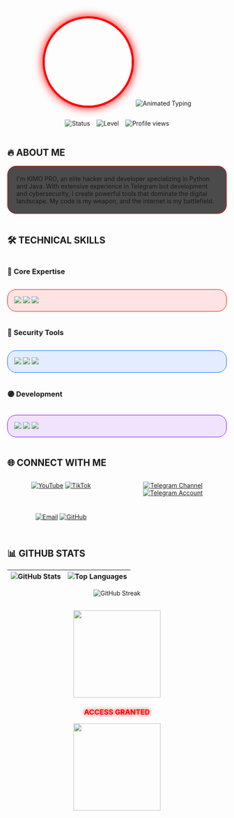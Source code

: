 <div align="center">
  <!-- Animated Banner with Profile Picture -->
  <img src="https://f.top4top.io/p_347019kqy1.jpg" width="200" style="border-radius: 50%; border: 5px solid #FF0000; box-shadow: 0 0 20px #FF0000;">
  
  <!-- Animated Typing Title -->
  <img src="https://readme-typing-svg.demolab.com?font=Orbitron&weight=900&size=40&duration=4000&pause=1000&color=FF0000&background=00000000&center=true&vCenter=true&width=800&height=80&lines=++++++++KIMO+PRO++++++++;++++++ELITE+HACKER++++++" alt="Animated Typing" />
  
  <!-- Matrix Style Divider -->
  <img src="https://media.giphy.com/media/v1.Y2lkPTc5MGI3NjExcWJ1Z2JwY3V6Y2VvZ3V4bXZ6eG5qY3B5Z3J4eGJxZ2R2a2F6bCZlcD12MV9pbnRlcm5hbF9naWZfYnlfaWQmY3Q9Zw/qgQUggAC3Pfv687qPC/giphy.gif" width="100%" height="10">
</div>

<br>

<!-- Status Badges with Rounded Corners -->
<div align="center" style="display: flex; justify-content: center; gap: 15px; flex-wrap: wrap;">
  <img src="https://img.shields.io/badge/STATUS-HACKING-FF0000?style=for-the-badge&logo=terminal&logoColor=white&labelColor=000000&borderRadius=50" alt="Status"/>
  <img src="https://img.shields.io/badge/LEVEL-LEGENDARY-0066FF?style=for-the-badge&logo=starship&logoColor=white&labelColor=000000&borderRadius=50" alt="Level"/>
  <img src="https://komarev.com/ghpvc/?username=KIMO-PRO&label=PROFILE+VISITS&color=8800FF&style=for-the-badge&logo=eye&logoColor=white&labelColor=000000&borderRadius=50" alt="Profile views"/>
</div>

<br>

## 🔥 **ABOUT ME**

<div style="background: rgba(0,0,0,0.7); border-radius: 20px; padding: 20px; border: 1px solid #FF0000;">
I'm KIMO PRO, an elite hacker and developer specializing in Python and Java. With extensive experience in Telegram bot development and cybersecurity, I create powerful tools that dominate the digital landscape. My code is my weapon, and the internet is my battlefield.
</div>

<br>

## 🛠️ **TECHNICAL SKILLS**

<div style="display: grid; grid-template-columns: repeat(auto-fit, minmax(300px, 1fr)); gap: 15px;">

### 🔴 **Core Expertise**
<div style="background: rgba(255,0,0,0.1); padding: 15px; border-radius: 20px; border: 1px solid #FF0000;">
  <img src="https://img.shields.io/badge/-Python-3776AB?style=plastic&logo=python&logoColor=white&labelColor=000000&borderRadius=10"> 
  <img src="https://img.shields.io/badge/-Java-ED8B00?style=plastic&logo=java&logoColor=white&labelColor=000000&borderRadius=10">
  <img src="https://img.shields.io/badge/-Telegram-26A5E0?style=plastic&logo=telegram&logoColor=white&labelColor=000000&borderRadius=10">
</div>

### 🔵 **Security Tools**
<div style="background: rgba(0,102,255,0.1); padding: 15px; border-radius: 20px; border: 1px solid #0066FF;">
  <img src="https://img.shields.io/badge/-Kali%20Linux-557C94?style=plastic&logo=kali-linux&logoColor=white&labelColor=000000&borderRadius=10">
  <img src="https://img.shields.io/badge/-Metasploit-FF0000?style=plastic&logo=metasploit&logoColor=white&labelColor=000000&borderRadius=10">
  <img src="https://img.shields.io/badge/-Wireshark-1679A7?style=plastic&logo=wireshark&logoColor=white&labelColor=000000&borderRadius=10">
</div>

### 🟣 **Development**
<div style="background: rgba(136,0,255,0.1); padding: 15px; border-radius: 20px; border: 1px solid #8800FF;">
  <img src="https://img.shields.io/badge/-VS%20Code-007ACC?style=plastic&logo=visual-studio-code&logoColor=white&labelColor=000000&borderRadius=10">
  <img src="https://img.shields.io/badge/-Git-F05032?style=plastic&logo=git&logoColor=white&labelColor=000000&borderRadius=10">
  <img src="https://img.shields.io/badge/-Docker-2496ED?style=plastic&logo=docker&logoColor=white&labelColor=000000&borderRadius=10">
</div>
</div>

<br>

## 🌐 **CONNECT WITH ME**

<div align="center" style="display: grid; grid-template-columns: repeat(auto-fit, minmax(200px, 1fr)); gap: 10px;">

[![YouTube](https://img.shields.io/badge/-YouTube-FF0000?style=for-the-badge&logo=youtube&logoColor=white&labelColor=000000&borderRadius=20)](https://youtube.com/@kimo_pro.1)
[![TikTok](https://img.shields.io/badge/-TikTok-000000?style=for-the-badge&logo=tiktok&logoColor=white&labelColor=000000&borderRadius=20)](https://www.tiktok.com/@kimo.pro)

[![Telegram Channel](https://img.shields.io/badge/-Channel-26A5E0?style=for-the-badge&logo=telegram&logoColor=white&labelColor=000000&borderRadius=20)](https://t.me/S_P_KIMO)
[![Telegram Account](https://img.shields.io/badge/-Account-26A5E0?style=for-the-badge&logo=telegram&logoColor=white&labelColor=000000&borderRadius=20)](https://t.me/KIMO_VIP)

[![Email](https://img.shields.io/badge/-Email-D14836?style=for-the-badge&logo=gmail&logoColor=white&labelColor=000000&borderRadius=20)](mailto:lava4ggaming@gmail.com)
[![GitHub](https://img.shields.io/badge/-GitHub-181717?style=for-the-badge&logo=github&logoColor=white&labelColor=000000&borderRadius=20)](https://github.com/KIMO-PRO)

</div>

<br>

## 📊 **GITHUB STATS**

<div align="center">
  
| ![GitHub Stats](https://github-readme-stats.vercel.app/api?username=KIMO-PRO&show_icons=true&theme=dark&hide_border=true&bg_color=000000&title_color=FF0000&text_color=FFFFFF&icon_color=0066FF) | ![Top Languages](https://github-readme-stats.vercel.app/api/top-langs/?username=KIMO-PRO&layout=compact&theme=dark&hide_border=true&bg_color=000000&title_color=0066FF&text_color=FFFFFF) |
|---------------------------------------------------------------------------------------------------------------------------------------------------------------------------------------|--------------------------------------------------------------------------------------------------------------------------------------------------------------------|

![GitHub Streak](https://github-readme-streak-stats.herokuapp.com/?user=KIMO-PRO&theme=dark&hide_border=true&background=000000&stroke=8800FF&ring=FF0000&fire=0066FF)

</div>

<br>

<div align="center">
  <img src="https://media.giphy.com/media/LmNwrBhejkK9EFP504/giphy.gif" width="200">
  <h3 style="color:#FF0000; text-shadow: 0 0 10px #FF0000">ACCESS GRANTED</h3>
  <img src="https://media.giphy.com/media/LmNwrBhejkK9EFP504/giphy.gif" width="200">
</div>
